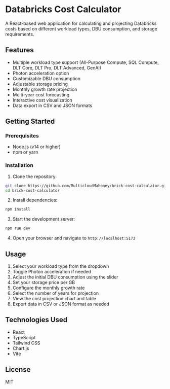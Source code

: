 # Databricks Cost Calculator

A React-based web application for calculating and projecting Databricks costs based on different workload types, DBU consumption, and storage requirements.

## Features

- Multiple workload type support (All-Purpose Compute, SQL Compute, DLT Core, DLT Pro, DLT Advanced, GenAI)
- Photon acceleration option
- Customizable DBU consumption
- Adjustable storage pricing
- Monthly growth rate projection
- Multi-year cost forecasting
- Interactive cost visualization
- Data export in CSV and JSON formats

## Getting Started

### Prerequisites

- Node.js (v14 or higher)
- npm or yarn

### Installation

1. Clone the repository:
```bash
git clone https://github.com/MulticloudMahoney/brick-cost-calculator.git
cd brick-cost-calculator
```

2. Install dependencies:
```bash
npm install
```

3. Start the development server:
```bash
npm run dev
```

4. Open your browser and navigate to `http://localhost:5173`

## Usage

1. Select your workload type from the dropdown
2. Toggle Photon acceleration if needed
3. Adjust the initial DBU consumption using the slider
4. Set your storage price per GB
5. Configure the monthly growth rate
6. Select the number of years for projection
7. View the cost projection chart and table
8. Export data in CSV or JSON format as needed

## Technologies Used

- React
- TypeScript
- Tailwind CSS
- Chart.js
- Vite

## License

MIT
